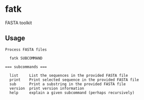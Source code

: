 # fatk
FASTA toolkit

## Usage

    Process FASTA files
    
      fatk SUBCOMMAND
    
    === subcommands ===
    
      list     List the sequences in the provided FASTA file
      print    Print selected sequence in the provided FASTA file
      sub      Print a substring in the provided FASTA file
      version  print version information
      help     explain a given subcommand (perhaps recursively)



 
